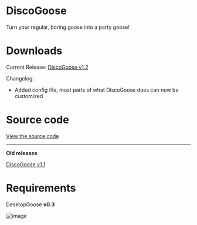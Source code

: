 # DiscoGoose

Turn your regular, boring goose into a party goose!

# Downloads

Current Release: [DiscoGoose v1.2](https://github.com/VeeDeeOh/DiscoGoose/releases/tag/1.2)

Changelog:

- Added config file, most parts of what DiscoGoose does can now be customized

# Source code

[View the source code](https://github.com/VeeDeeOh/DiscoGoose)

-----
**Old releases**


[DiscoGoose v1.1](https://github.com/VeeDeeOh/DiscoGoose/releases/tag/1.1)

# Requirements

DesktopGoose **v0.3**

![image](https://i.imgur.com/5yZWF32.gif)
